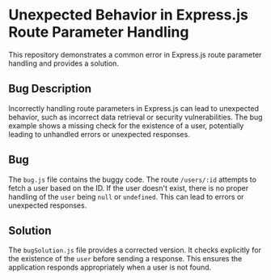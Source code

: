 # Unexpected Behavior in Express.js Route Parameter Handling

This repository demonstrates a common error in Express.js route parameter handling and provides a solution.

## Bug Description

Incorrectly handling route parameters in Express.js can lead to unexpected behavior, such as incorrect data retrieval or security vulnerabilities.  The bug example shows a missing check for the existence of a user, potentially leading to unhandled errors or unexpected responses. 

## Bug

The `bug.js` file contains the buggy code.  The route `/users/:id` attempts to fetch a user based on the ID. If the user doesn't exist, there is no proper handling of the `user` being `null` or `undefined`.  This can lead to errors or unexpected responses.

## Solution

The `bugSolution.js` file provides a corrected version.  It checks explicitly for the existence of the `user` before sending a response.  This ensures the application responds appropriately when a user is not found.